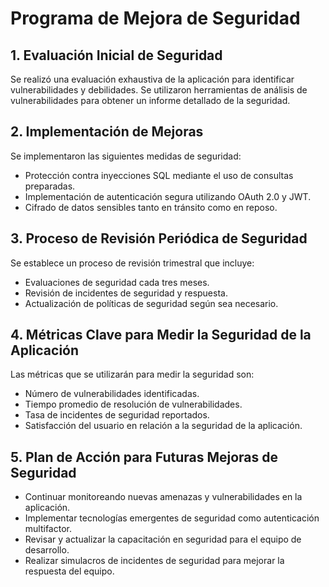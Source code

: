 # Programa de Mejora de Seguridad


## 1. Evaluación Inicial de Seguridad
Se realizó una evaluación exhaustiva de la aplicación para identificar vulnerabilidades y debilidades. Se utilizaron herramientas de análisis de vulnerabilidades para obtener un informe detallado de la seguridad.


## 2. Implementación de Mejoras
Se implementaron las siguientes medidas de seguridad:
- Protección contra inyecciones SQL mediante el uso de consultas preparadas.
- Implementación de autenticación segura utilizando OAuth 2.0 y JWT.
- Cifrado de datos sensibles tanto en tránsito como en reposo.


## 3. Proceso de Revisión Periódica de Seguridad
Se establece un proceso de revisión trimestral que incluye:
- Evaluaciones de seguridad cada tres meses.
- Revisión de incidentes de seguridad y respuesta.
- Actualización de políticas de seguridad según sea necesario.


## 4. Métricas Clave para Medir la Seguridad de la Aplicación
Las métricas que se utilizarán para medir la seguridad son:
- Número de vulnerabilidades identificadas.
- Tiempo promedio de resolución de vulnerabilidades.
- Tasa de incidentes de seguridad reportados.
- Satisfacción del usuario en relación a la seguridad de la aplicación.

## 5. Plan de Acción para Futuras Mejoras de Seguridad
- Continuar monitoreando nuevas amenazas y vulnerabilidades en la aplicación.
- Implementar tecnologías emergentes de seguridad como autenticación multifactor.
- Revisar y actualizar la capacitación en seguridad para el equipo de desarrollo.
- Realizar simulacros de incidentes de seguridad para mejorar la respuesta del equipo.


